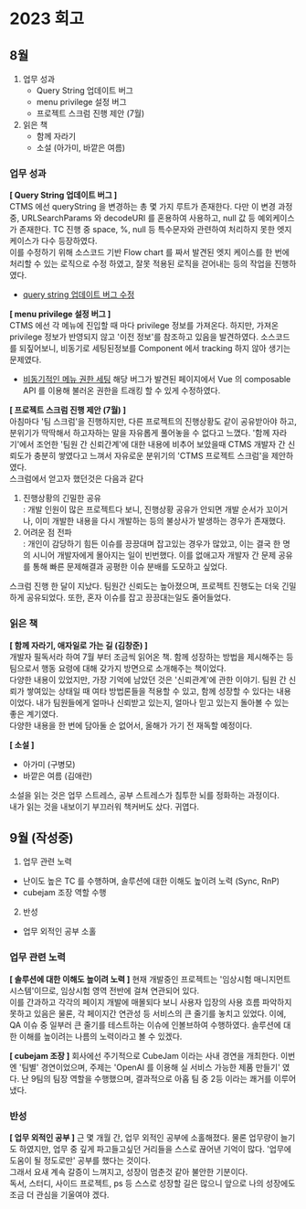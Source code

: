 # 2023 회고

## 8월

1. 업무 성과
   - Query String 업데이트 버그
   - menu privilege 설정 버그
   - 프로젝트 스크럼 진행 제안 (7월)
2. 읽은 책
   - 함께 자라기
   - 소설 (아가미, 바깥은 여름)

### 업무 성과

**[ Query String 업데이트 버그 ]**  
CTMS 에선 queryString 을 변경하는 총 몇 가지 루트가 존재한다. 다만 이 변경 과정 중, URLSearchParams 와 decodeURI 를 혼용하여 사용하고, null 값 등 예외케이스가 존재한다. TC 진행 중 space, %, null 등 특수문자와 관련하여 처리하지 못한 엣지케이스가 다수 등장하였다.  
이를 수정하기 위해 소스코드 기반 Flow chart 를 짜서 발견된 엣지 케이스를 한 번에 처리할 수 있는 로직으로 수정 하였고, 잘못 적용된 로직을 걷어내는 등의 작업을 진행하였다.

- [query string 업데이트 버그 수정](../%EA%B0%9C%EB%B0%9C%20%EA%B2%BD%ED%97%98/queryString%20%EC%9A%94%EC%B2%AD%20%EC%97%90%EB%9F%AC%20%EC%88%98%EC%A0%95.md)

**[ menu privilege 설정 버그 ]**  
CTMS 에선 각 메뉴에 진입할 때 마다 privilege 정보를 가져온다. 하지만, 가져온 privilege 정보가 반영되지 않고 '이전 정보'를 참조하고 있음을 발견하였다. 소스코드를 되짚어보니, 비동기로 세팅된정보를 Component 에서 tracking 하지 않아 생기는 문제였다.

- [비동기적인 메뉴 권한 세팅](https://wiki.crscube.io/pages/viewpage.action?pageId=805540535)
  해당 버그가 발견된 페이지에서 Vue 의 composable API 를 이용해 불러온 권한을 트래킹 할 수 있게 수정하였다.

**[ 프로젝트 스크럼 진행 제안 (7월) ]**  
아침마다 '팀 스크럼'을 진행하지만, 다른 프로젝트의 진행상황도 같이 공유받아야 하고, 분위기가 딱딱해서 하고자하는 말을 자유롭게 풀어놓을 수 없다고 느꼈다. '함께 자라기'에서 조언한 '팀원 간 신뢰간계'에 대한 내용에 비추어 보았을때 CTMS 개발자 간 신뢰도가 충분히 쌓였다고 느껴서 자유로운 분위기의 'CTMS 프로젝트 스크럼'을 제안하였다.  
스크럼에서 얻고자 했던것은 다음과 같다

1. 진행상황의 긴밀한 공유  
   : 개발 인원이 많은 프로젝트다 보니, 진행상황 공유가 안되면 개발 순서가 꼬이거나, 이미 개발한 내용을 다시 개발하는 등의 불상사가 발생하는 경우가 존재했다.
2. 어려운 점 전파  
   : 개인이 감당하기 힘든 이슈를 끙끙대며 잡고있는 경우가 많았고, 이는 결국 한 명의 시니어 개발자에게 몰아지는 일이 빈번했다. 이를 없애고자 개발자 간 문제 공유를 통해 빠른 문제해결과 공평한 이슈 분배를 도모하고 싶었다.

스크럼 진행 한 달이 지났다. 팀원간 신뢰도는 높아졌으며, 프로젝트 진행도는 더욱 긴밀하게 공유되었다. 또한, 혼자 이슈를 잡고 끙끙대는일도 줄어들었다.

### 읽은 책

**[ 함께 자라기, 애자일로 가는 길 (김창준) ]**  
개발자 필독서라 하여 7월 부터 조금씩 읽어온 책. 함께 성장하는 방법을 제시해주는 등 팀으로서 행동 요령에 대해 갖가지 방면으로 소개해주는 책이었다.  
다양한 내용이 있었지만, 가장 기억에 남았던 것은 '신뢰관계'에 관한 이야기. 팀원 간 신뢰가 쌓여있는 상태일 때 여타 방법론들을 적용할 수 있고, 함께 성장할 수 있다는 내용이었다. 내가 팀원들에게 얼마나 신뢰받고 있는지, 얼마나 믿고 있는지 돌아볼 수 있는 좋은 계기였다.  
다양한 내용을 한 번에 담아둘 순 없어서, 올해가 가기 전 재독할 예정이다.

**[ 소설 ]**

- 아가미 (구병모)
- 바깥은 여름 (김애란)

소설을 읽는 것은 업무 스트레스, 공부 스트레스가 침투한 뇌를 정화하는 과정이다.  
내가 읽는 것을 내보이기 부끄러워 책커버도 샀다. 귀엽다.

## 9월 (작성중)

1. 업무 관련 노력

- 난이도 높은 TC 를 수행하며, 솔루션에 대한 이해도 높이려 노력 (Sync, RnP)
- cubejam 조장 역할 수행

2. 반성

- 업무 외적인 공부 소홀

### 업무 관련 노력

**[ 솔루션에 대한 이해도 높이려 노력 ]**
현재 개발중인 프로젝트는 '임상시험 매니지먼트 시스템'이므로, 임상시험 영역 전반에 걸쳐 연관되어 있다.  
이를 간과하고 각각의 페이지 개발에 매몰되다 보니 사용자 입장의 사용 흐름 파악하지 못하고 있음은 물론,
각 페이지간 연관성 등 서비스의 큰 줄기를 놓치고 있었다. 이에, QA 이슈 중 일부러 큰 줄기를 테스트하는 이슈에 인볼브하여 수행하였다. 솔루션에 대한 이해를 높이려는 나름의 노력이라고 볼 수 있겠다.

**[ cubejam 조장 ]**
회사에선 주기적으로 CubeJam 이라는 사내 경연을 개최한다. 이번엔 '팀별' 경연이었으며, 주제는 'OpenAI 를 이용해
실 서비스 가능한 제품 만들기' 였다. 난 9팀의 팀장 역할을 수행했으며, 결과적으로 아홉 팀 중 2등 이라는 쾌거를 이루어냈다.

### 반성

**[ 업무 외적인 공부 ]**
근 몇 개월 간, 업무 외적인 공부에 소홀해졌다. 물론 업무량이 늘기도 하였지만, 업무 중 깊게 파고들고싶던 거리들을 스스로 끊어낸 기억이 많다. '업무에 도움이 될 정도로만' 공부를 했다는 것이다.  
그래서 요새 계속 갈증이 느껴지고, 성장이 멈춘것 같아 불안한 기분이다.  
독서, 스터디, 사이드 프로젝트, ps 등 스스로 성장할 길은 많으니 앞으로 나의 성장에도 조금 더 관심을 기울여야 겠다.
